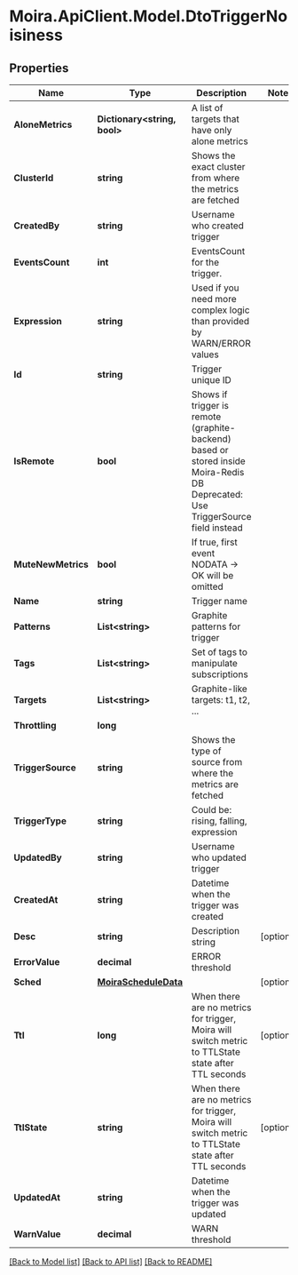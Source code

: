 # Moira.ApiClient.Model.DtoTriggerNoisiness

## Properties

Name | Type | Description | Notes
------------ | ------------- | ------------- | -------------
**AloneMetrics** | **Dictionary&lt;string, bool&gt;** | A list of targets that have only alone metrics | 
**ClusterId** | **string** | Shows the exact cluster from where the metrics are fetched | 
**CreatedBy** | **string** | Username who created trigger | 
**EventsCount** | **int** | EventsCount for the trigger. | 
**Expression** | **string** | Used if you need more complex logic than provided by WARN/ERROR values | 
**Id** | **string** | Trigger unique ID | 
**IsRemote** | **bool** | Shows if trigger is remote (graphite-backend) based or stored inside Moira-Redis DB  Deprecated: Use TriggerSource field instead | 
**MuteNewMetrics** | **bool** | If true, first event NODATA → OK will be omitted | 
**Name** | **string** | Trigger name | 
**Patterns** | **List&lt;string&gt;** | Graphite patterns for trigger | 
**Tags** | **List&lt;string&gt;** | Set of tags to manipulate subscriptions | 
**Targets** | **List&lt;string&gt;** | Graphite-like targets: t1, t2, ... | 
**Throttling** | **long** |  | 
**TriggerSource** | **string** | Shows the type of source from where the metrics are fetched | 
**TriggerType** | **string** | Could be: rising, falling, expression | 
**UpdatedBy** | **string** | Username who updated trigger | 
**CreatedAt** | **string** | Datetime when the trigger was created | 
**Desc** | **string** | Description string | [optional] 
**ErrorValue** | **decimal** | ERROR threshold | 
**Sched** | [**MoiraScheduleData**](MoiraScheduleData.md) |  | [optional] 
**Ttl** | **long** | When there are no metrics for trigger, Moira will switch metric to TTLState state after TTL seconds | [optional] 
**TtlState** | **string** | When there are no metrics for trigger, Moira will switch metric to TTLState state after TTL seconds | [optional] 
**UpdatedAt** | **string** | Datetime  when the trigger was updated | 
**WarnValue** | **decimal** | WARN threshold | 

[[Back to Model list]](../../README.md#documentation-for-models) [[Back to API list]](../../README.md#documentation-for-api-endpoints) [[Back to README]](../../README.md)

